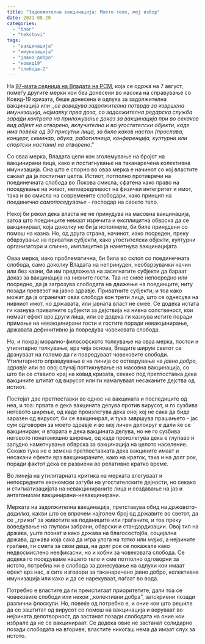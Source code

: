 ```yaml
---
title: "Задолжителна вакцинација: Моето тело, мој избор"
date: 2021-08-20
categories: 
  - "блог"
  - "tekstovi"
tags: 
  - "вакцинација"
  - "имунизација"
  - "јавно-добро"
  - "ковид19"
  - "слобода-2"
---
```


На [97-мата седница на Владата на РСМ](https://vlada.mk/node/26138), која се одржа на 7 август, помеѓу другите мерки кои беа донесени во насока на справување со Ковид-19 кризата, беше донесена и одлука за задолжителна вакцинација или ,,_се воведува задолжителна потврда за извршена имунизација, најмалку прва доза, со задолжителна редарска служба заради контрола на приложување доказ за вакцинација при во секаков вид објект на отворено, вклучително и во угостителски објекти, каде има повеќе од 30 присутни лица, за било каков настан (прослава, концерт, семинар, обука, работилница, конференција, културни или спортски настани) на отворено_.”

Со оваа мерка, Владата цели кон зголемување на бројот на вакцинирани лица, како и постигнување на таканаречена колективна имунизација. Она што е спорно во оваа мерка е начинот со кој властите сакаат да ја постигнат целта. Истиот, потполно противречи на поединечната слобода во Локова смисла, сфатена како право на поседување на живот, неповредливост на физички интегритет и имот, така и во смисла на современите слободари, како принцип на _поединечно самопоседување_ - господар на своето тело.

Некој би рекол дека власта не не принудува на масовна вакцинација, затоа што поединците немаат изречита и експлицитна обврска да се вакцинираат, која доколку не би ја исполнеле, би биле принудени со помош на казна. Но, од друга страна, начинот, иако посреден, преку обврзување на приватни субјекти, како угостителски објекти, културни организатори и слично, имплицитно ја наметнува вакцинацијата.

Оваа мерка, иако проблематична, би била во склоп со поединечната слобода, само доколку Владата на непринуден, необврзувачки начин или без казни, би им предложела на засегнатите субјекти да бараат доказ за вакцинација на нивните гости. Таа не смее непосредно или посредно, да ја загрозува слободата на движење на поединците, ниту позади превезот на јавно здравје. Приватните субјекти, и тоа како можат да ја ограничат оваа слобода кон трети лица, што се однесува на нивниот имот, но државата, или јавната власт не смее. Се додека истата ги казнува приватните субјекти за дејствија на нивна сопственост, кои немаат ефект врз други лица, или се додека ги казнува истите поради примање на невакцинирани гости и гостите поради невакцинирање, државата дефинитивно ја повредува човековата слобода.

Но, и покрај морално-философското толкување на оваа мерка, постои и утилитарно толкување, врз чија основа, Владите ширум светот се дрзнуваат на големо да ги повредуваат човековите слободи. Утилитарното оправдување е на линија со остварување на _јавно добро, здравје_ или во овој случај поттикнување на масовна вакцинација, со што би се ставило крај на ковид кризата, секако под претпоставка дека вакцините штитат од вирусот или ги намалуваат несаканите дејства од истиот. 

Постојат две претпоставки во однос на вакцината и последиците од неа, и тоа: првата е дека вакцината делува против вирусот, и го сузбива неговото ширење, од каде произлегува дека оној кој не сака да биде заразен од вирусот, би се вакцинирал, и тука завршува прашањето - јас сум одговорен за моето здравје и во мој личен делокруг е дали ќе се вакцинирам; и втората е дека вакцината делува, но не го сузбива неговото понатамошно ширење, од каде произлегува дека е глупаво и залудно наметнување обврска за вакцинација на целото население. Секако тука не е земена претпоставката дека вакцините имаат и несакани ефекти врз вакцинираните, како на краток, така и на долг рок, поради фактот дека се развиени во релативно кратко време.

Во линија на утилитарната критика на мерката влегуваат и непосредните економски загуби на угостителските дејности, но секако и стигматизацијата на невакцинираните лица и создавање на јаз и антагонизам вакцинирани-невакцинирани.

Мерката на задолжителна вакцинација, претставува обид на _државата-дадилка_, какви што се впрочем најголем број од државите во светот, да се ,,грижи” за животите на поданиците или граѓаните, и тоа преку воведување на глупави забрани, обврски и стандардизации. Овој тип на држава, уште познат и како држава на благосостојба, социјална држава, држава која сака да игра улога на _татко_ или _мајка_, а нејзините граѓани, ги смета за свои деца, на долг рок се покажале како недвосмислено неефикасни, но и кобни за човековата слобода. Се додека го поседуваме нашето тело и сме потполно одговорни за истото, потребна ни е слобода за донесување на одлуки кои имаат ефект врз нас, а сите изговори за таканаречено јавно добро, колективна имунизација или како и да се нарекуваат, паѓаат во вода.

Потребно е властите да ги преиспитаат приоритетите, дали тоа се човековите слободи или некои ,,колективни добра”, затскриени позади различни флоскули. Но, повеќе од потребно е, и оние кои што решиле да се заштитат од вирусот со помош на вакцинација и веруваат во нејзината делотворност, да застанат позади слободата на оние кои избрале да не се вакцинираат. Се додека овие не застанат солидарно позади слободата на вториве, властите никогаш нема да имаат слух за истото.
